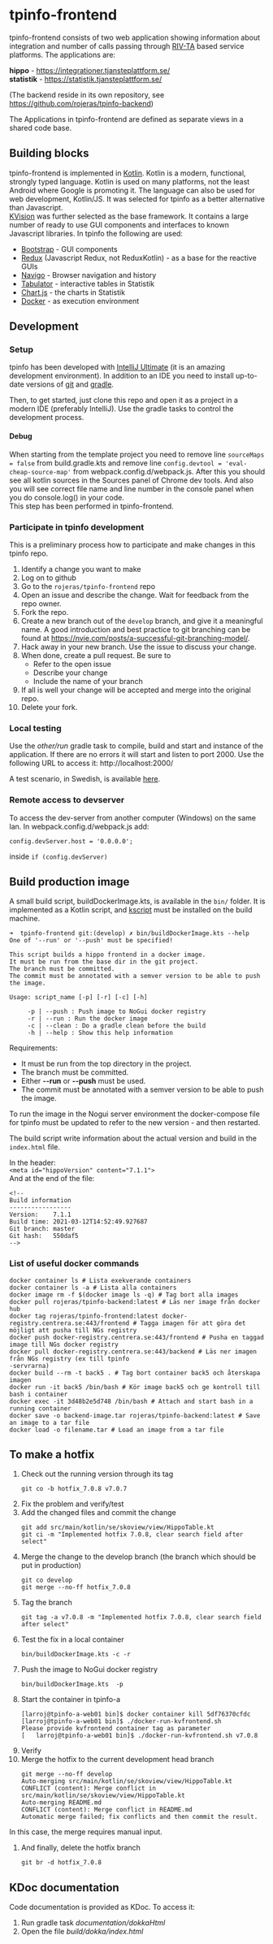 # tpinfo-frontend

tpinfo-frontend consists of two web application showing information about integration and number of calls passing through [RIV-TA](https://rivta.se/documents.html#003) based service platforms. 
The applications are:  

**hippo** - https://integrationer.tjansteplattform.se/  
**statistik** - https://statistik.tjansteplattform.se/

(The backend reside in its own repository, see https://github.com/rojeras/tpinfo-backend)  

The Applications in tpinfo-frontend are defined as separate views in a shared code base.  

## Building blocks
tpinfo-frontend is implemented in [Kotlin](https://kotlinlang.org/). Kotlin is a modern, functional, strongly typed language. Kotlin is used on many platforms, not the least Android where Google is promoting it. The language can also be used for web development, Kotlin/JS. It was selected for tpinfo as a better alternative than Javascript.  
[KVision](https://kvision.io/) was further selected as the base framework. It contains a large number of ready to use GUI components and interfaces to known Javascript libraries. In tpinfo the following are used:  
* [Bootstrap](https://getbootstrap.com/) - GUI components
* [Redux](https://redux.js.org/) (Javascript Redux, not ReduxKotlin) - as a base for the reactive GUIs
* [Navigo](https://github.com/krasimir/navigo) - Browser navigation and history
* [Tabulator](http://tabulator.info/) - interactive tables in Statistik
* [Chart.js](https://www.chartjs.org/) - the charts in Statistik
* [Docker](https://www.docker.com/) - as execution environment

## Development 
### Setup
tpinfo has been developed with [IntelliJ Ultimate](https://www.jetbrains.com/idea/) (it is an amazing development environment). In addition to an IDE you need to install up-to-date versions of [git](https://git-scm.com/) and [gradle](https://gradle.org/).  

Then, to get started, just clone this repo and open it as a project in a modern IDE (preferably IntelliJ). Use the gradle tasks to control the development process. 

#### Debug
When starting from the template project you need to remove line
```sourceMaps = false``` from build.gradle.kts and remove line ```config.devtool = 'eval-cheap-source-map'``` from webpack.config.d/webpack.js.
After this you should see all kotlin sources in the Sources panel of Chrome dev tools.
And also you will see correct file name and line number in the console panel when you do console.log() in your code.  
This step has been performed in tpinfo-frontend.

### Participate in tpinfo development 
This is a preliminary process how to participate and make changes in this tpinfo repo.

1. Identify a change you want to make
1. Log on to github
1. Go to the `rojeras/tpinfo-frontend` repo
1. Open an issue and describe the change. Wait for feedback from the repo owner.
1. Fork the repo.
1. Create a new branch out of the `develop` branch, and give it a meaningful name. A good introduction and best practice to git branching can be found at https://nvie.com/posts/a-successful-git-branching-model/.
1. Hack away in your new branch. Use the issue to discuss your change.
1. When done, create a pull request. Be sure to
    * Refer to the open issue
    * Describe your change
    * Include the name of your branch
1. If all is well your change will be accepted and merge into the original repo.
1. Delete your fork.



### Local testing
Use the *other/run* gradle task to compile, build and start and instance of the application. If there are no errors it will start and listen to port 2000. Use the following URL to access it: http://localhost:2000/ 

A test scenario, in Swedish, is available [here](./testing/TEST_SCENARIOS.md). 

### Remote access to devserver
To access the dev-server from another computer (Windows) on the same lan.
In webpack.config.d/webpack.js add:

``
config.devServer.host = '0.0.0.0';
``

inside `if (config.devServer)`

## Build production image
A small build script, buildDockerImage.kts, is available in the `bin/` folder. It is implemented as a Kotlin script, and [kscript](https://github.com/holgerbrandl/kscript) must be installed on the build machine. 
```
➜  tpinfo-frontend git:(develop) ✗ bin/buildDockerImage.kts --help
One of '--run' or '--push' must be specified!

This script builds a hippo frontend in a docker image.
It must be run from the base dir in the git project.
The branch must be committed.
The commit must be annotated with a semver version to be able to push the image.

Usage: script_name [-p] [-r] [-c] [-h]

     -p | --push : Push image to NoGui docker registry 
     -r | --run : Run the docker image 
     -c | --clean : Do a gradle clean before the build 
     -h | --help : Show this help information 
```
Requirements:
 * It must be run from the top directory in the project. 
 * The branch must be committed. 
 * Either **--run** or **--push** must be used.
 * The commit must be annotated with a semver version to be able to push the image.  

To run the image in the Nogui server environment the docker-compose file for tpinfo must be updated to refer to the new version - and then restarted. 

The build script write information about the actual version and build in the `index.html` file.  

In the header:  
`<meta id="hippoVersion" content="7.1.1">`   
And at the end of the file:  
```
<!--
Build information
-----------------
Version:    7.1.1
Build time: 2021-03-12T14:52:49.927687
Git branch: master
Git hash:   550daf5
-->
```

### List of useful docker commands
```
docker container ls # Lista exekverande containers  
docker container ls -a # Lista alla containers  
docker image rm -f $(docker image ls -q) # Tag bort alla images  
docker pull rojeras/tpinfo-backend:latest # Läs ner image från docker hub  
docker tag rojeras/tpinfo-frontend:latest docker-registry.centrera.se:443/frontend # Tagga imagen för att göra det möjligt att pusha till NGs registry  
docker push docker-registry.centrera.se:443/frontend # Pusha en taggad image till NGs docker registry  
docker pull docker-registry.centrera.se:443/backend # Läs ner imagen från NGs registry (ex till tpinfo 
-servrarna) 
docker build --rm -t back5 . # Tag bort container back5 och återskapa imagen  
docker run -it back5 /bin/bash # Kör image back5 och ge kontroll till bash i container  
docker exec -it 3d48b2e5d748 /bin/bash # Attach and start bash in a running container  
docker save -o backend-image.tar rojeras/tpinfo-backend:latest # Save an image to a tar file  
docker load -o filename.tar # Load an image from a tar file 
```

## To make a hotfix
1. Check out the running version through its tag
    ```
    git co -b hotfix_7.0.8 v7.0.7
    ```
1. Fix the problem and verify/test
1. Add the changed files and commit the change
    ```
    git add src/main/kotlin/se/skoview/view/HippoTable.kt
    git ci -m "Implemented hotfix 7.0.8, clear search field after select"
    ```
1. Merge the change to the develop branch (the branch which should be put in production)
    ```
    git co develop
    git merge --no-ff hotfix_7.0.8
    ```
1. Tag the branch
    ```
    git tag -a v7.0.8 -m "Implemented hotfix 7.0.8, clear search field after select"
    ```
1. Test the fix in a local container
    ```
    bin/buildDockerImage.kts -c -r
    ```
1. Push the image to NoGui docker registry
    ```
    bin/buildDockerImage.kts  -p
    ```
1. Start the container in tpinfo-a
    ```
    [larroj@tpinfo-a-web01 bin]$ docker container kill 5df76370cfdc
    [larroj@tpinfo-a-web01 bin]$ ./docker-run-kvfrontend.sh 
    Please provide kvfrontend container tag as parameter
    [   larroj@tpinfo-a-web01 bin]$ ./docker-run-kvfrontend.sh v7.0.8
    ```
1. Verify
1. Merge the hotfix to the current development head branch
    ```
   git merge --no-ff develop 
   Auto-merging src/main/kotlin/se/skoview/view/HippoTable.kt
   CONFLICT (content): Merge conflict in src/main/kotlin/se/skoview/view/HippoTable.kt
   Auto-merging README.md
   CONFLICT (content): Merge conflict in README.md
   Automatic merge failed; fix conflicts and then commit the result.
   ```
In this case, the merge requires manual input.
1. And finally, delete the hotfix branch
    ```
   git br -d hotfix_7.0.8
   ```
## KDoc documentation
Code documentation is provided as KDoc. To access it:
1. Run gradle task *documentation/dokkaHtml*
2. Open the file *build/dokka/index.html* 

